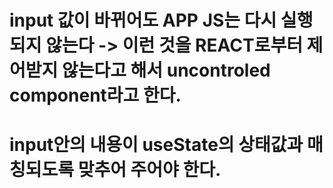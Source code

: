 # input 값이 바뀌어도 APP JS는 다시 실행되지 않는다 -> 이런 것을 REACT로부터 제어받지 않는다고 해서 uncontroled component라고 한다.
# input안의 내용이 useState의 상태값과 매칭되도록 맞추어 주어야 한다.

